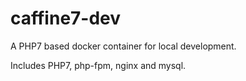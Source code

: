 # caffine7-dev
A PHP7 based docker container for local development.

Includes PHP7, php-fpm, nginx and mysql.
